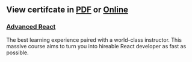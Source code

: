 ## View certifcate in [PDF](https://github.mndev.eu/Certificates/blob/main/Scrimba/Advanced%20React/CERTIFICATE%20OF%20COMPLETION%20-%20Advanced%20React.pdf) or [Online](https://scrimba.com/certificate/uMDvNVUG/greact)

### [Advanced React](https://scrimba.com/learn/react)

The best learning experience paired with a world-class instructor. This massive course aims to turn you into hireable React developer as fast as possible.
